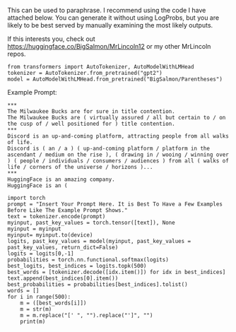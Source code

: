 This can be used to paraphrase. I recommend using the code I have attached below. You can generate it without using LogProbs, but you are likely to be best served by manually examining the most likely outputs.

If this interests you, check out https://huggingface.co/BigSalmon/MrLincoln12 or my other MrLincoln repos.

```
from transformers import AutoTokenizer, AutoModelWithLMHead
tokenizer = AutoTokenizer.from_pretrained("gpt2")
model = AutoModelWithLMHead.from_pretrained("BigSalmon/Parentheses")
```

Example Prompt:
```
***
The Milwaukee Bucks are for sure in title contention.
The Milwaukee Bucks are ( virtually assured / all but certain to / on the cusp of / well positioned for ) title contention.
***
Discord is an up-and-coming platform, attracting people from all walks of life.
Discord is ( an / a ) ( up-and-coming platform / platform in the ascendant / medium on the rise ), ( drawing in / wooing / winning over ) ( people / individuals / consumers / audiences ) from all ( walks of life / corners of the universe / horizons )...
***
HuggingFace is an amazing company.
HuggingFace is an (
```

```
import torch
prompt = "Insert Your Prompt Here. It is Best To Have a Few Examples Before Like The Example Prompt Shows."
text = tokenizer.encode(prompt)
myinput, past_key_values = torch.tensor([text]), None
myinput = myinput
myinput= myinput.to(device)
logits, past_key_values = model(myinput, past_key_values = past_key_values, return_dict=False)
logits = logits[0,-1]
probabilities = torch.nn.functional.softmax(logits)
best_logits, best_indices = logits.topk(500)
best_words = [tokenizer.decode([idx.item()]) for idx in best_indices]
text.append(best_indices[0].item())
best_probabilities = probabilities[best_indices].tolist()
words = []
for i in range(500):
    m = ([best_words[i]])
    m = str(m)
    m = m.replace("[' ", "").replace("']", "")
    print(m)
```